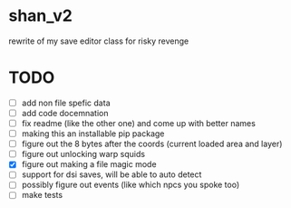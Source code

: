 # shan_v2
rewrite of my save editor class for risky revenge

# TODO
- [ ] add non file spefic data <br />
- [ ] add code docemnation <br />
- [ ] fix readme (like the other one) and come up with better names<br />
- [ ] making this an installable pip package<br />
- [ ] figure out the 8 bytes after the coords (current loaded area and layer) <br />
- [ ] figure out unlocking warp squids <br />
- [x] figure out making a file magic mode <br />
- [ ] support for dsi saves, will be able to auto detect<br />
- [ ] possibly figure out events (like which npcs you spoke too)<br />
- [ ] make tests
